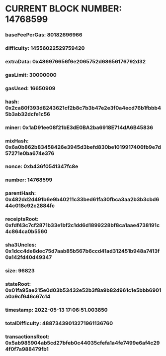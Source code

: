 # CURRENT BLOCK NUMBER: 14768599

### baseFeePerGas: 80182696966
### difficulty: 14556022529759420
### extraData: 0x486976656f6e2065752d68656176792d32
### gasLimit: 30000000
### gasUsed: 16650909
### hash: 0x2ca80f393d8243621cf2b8c7b3b47e2e3f0a4ecd76b1fbbb45b3ab32dcfe1c56
### miner: 0x1aD91ee08f21bE3dE0BA2ba6918E714dA6B45836
### mixHash: 0x6a0b862b83458426e3945d3befd830be1019917406fb9e7d57271e0ba674e376
### nonce: 0xb436f0541347fc8e
### number: 14768599
### parentHash: 0x482dd2d491b6e9b40211c33bed61fa30fbca3aa2b3b3cbd644c018c92c2884fc
### receiptsRoot: 0xfdf43c7cf2871b33e1bf2c1dd6d1899228bf8ca1aae4738191c4c864ca0b5560
### sha3Uncles: 0x1dcc4de8dec75d7aab85b567b6ccd41ad312451b948a7413f0a142fd40d49347
### size: 96823
### stateRoot: 0x01fa95ae215e0d03b53432e52b3f8a9b82d961c1e5bbb6901a0a9cf646c67c14
### timestamp: 2022-05-13 17:06:51.003850
### totalDifficulty: 48873439013271961136760
### transactionsRoot: 0x5ab985904ab5cd27bfeb0c44035cfefa1a4fe7499e6af4c294f0f7a988479fb1
